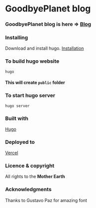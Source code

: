 # GoodbyePlanet blog

### GoodbyePlanet blog is here => [Blog](https://goodbyeplanet-blog.vercel.app/)

### Installing

Download and install hugo. [Installation](https://gohugo.io/getting-started/quick-start/#step-1-install-hugo)

### To build hugo website
```shell
hugo
```
#### This will create `public` folder

### To start hugo server

```shell
hugo server
```

### Built with

[Hugo](https://gohugo.io/)

### Deployed to

[Vercel](https://vercel.com/)

### Licence & copyright

All rights to the **Mother Earth**


### Acknowledgments

Thanks to 
  Gustavo Paz for amazing font
